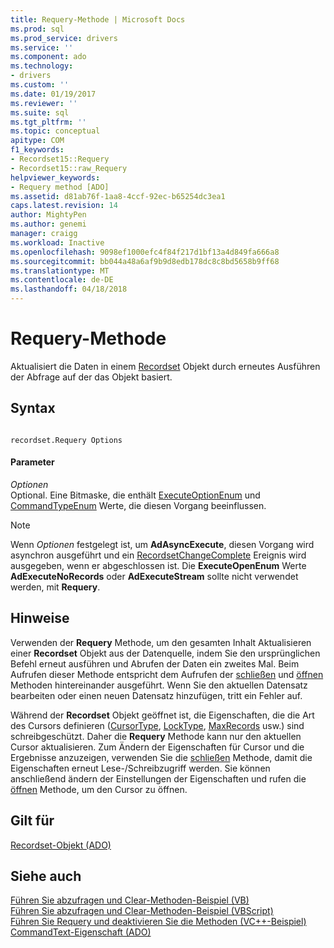 ```yaml
---
title: Requery-Methode | Microsoft Docs
ms.prod: sql
ms.prod_service: drivers
ms.service: ''
ms.component: ado
ms.technology:
- drivers
ms.custom: ''
ms.date: 01/19/2017
ms.reviewer: ''
ms.suite: sql
ms.tgt_pltfrm: ''
ms.topic: conceptual
apitype: COM
f1_keywords:
- Recordset15::Requery
- Recordset15::raw_Requery
helpviewer_keywords:
- Requery method [ADO]
ms.assetid: d81ab76f-1aa8-4ccf-92ec-b65254dc3ea1
caps.latest.revision: 14
author: MightyPen
ms.author: genemi
manager: craigg
ms.workload: Inactive
ms.openlocfilehash: 9098ef1000efc4f84f217d1bf13a4d849fa666a8
ms.sourcegitcommit: bb044a48a6af9b9d8edb178dc8c8bd5658b9ff68
ms.translationtype: MT
ms.contentlocale: de-DE
ms.lasthandoff: 04/18/2018
---
```

# <a name="requery-method"></a>Requery-Methode
Aktualisiert die Daten in einem [Recordset](../../../ado/reference/ado-api/recordset-object-ado.md) Objekt durch erneutes Ausführen der Abfrage auf der das Objekt basiert.  
  
## <a name="syntax"></a>Syntax  
  
```  
  
recordset.Requery Options  
```  
  
#### <a name="parameters"></a>Parameter  
 *Optionen*  
 Optional. Eine Bitmaske, die enthält [ExecuteOptionEnum](../../../ado/reference/ado-api/executeoptionenum.md) und [CommandTypeEnum](../../../ado/reference/ado-api/commandtypeenum.md) Werte, die diesen Vorgang beeinflussen.  
  
> [!NOTE]
>  Wenn *Optionen* festgelegt ist, um **AdAsyncExecute**, diesen Vorgang wird asynchron ausgeführt und ein [RecordsetChangeComplete](../../../ado/reference/ado-api/willchangerecordset-and-recordsetchangecomplete-events-ado.md) Ereignis wird ausgegeben, wenn er abgeschlossen ist. Die **ExecuteOpenEnum** Werte **AdExecuteNoRecords** oder **AdExecuteStream** sollte nicht verwendet werden, mit **Requery**.  
  
## <a name="remarks"></a>Hinweise  
 Verwenden der **Requery** Methode, um den gesamten Inhalt Aktualisieren einer **Recordset** Objekt aus der Datenquelle, indem Sie den ursprünglichen Befehl erneut ausführen und Abrufen der Daten ein zweites Mal. Beim Aufrufen dieser Methode entspricht dem Aufrufen der [schließen](../../../ado/reference/ado-api/close-method-ado.md) und [öffnen](../../../ado/reference/ado-api/open-method-ado-recordset.md) Methoden hintereinander ausgeführt. Wenn Sie den aktuellen Datensatz bearbeiten oder einen neuen Datensatz hinzufügen, tritt ein Fehler auf.  
  
 Während der **Recordset** Objekt geöffnet ist, die Eigenschaften, die die Art des Cursors definieren ([CursorType](../../../ado/reference/ado-api/cursortype-property-ado.md), [LockType](../../../ado/reference/ado-api/locktype-property-ado.md), [MaxRecords](../../../ado/reference/ado-api/maxrecords-property-ado.md) usw.) sind schreibgeschützt. Daher die **Requery** Methode kann nur den aktuellen Cursor aktualisieren. Zum Ändern der Eigenschaften für Cursor und die Ergebnisse anzuzeigen, verwenden Sie die [schließen](../../../ado/reference/ado-api/close-method-ado.md) Methode, damit die Eigenschaften erneut Lese-/Schreibzugriff werden. Sie können anschließend ändern der Einstellungen der Eigenschaften und rufen die [öffnen](../../../ado/reference/ado-api/open-method-ado-recordset.md) Methode, um den Cursor zu öffnen.  
  
## <a name="applies-to"></a>Gilt für  
 [Recordset-Objekt (ADO)](../../../ado/reference/ado-api/recordset-object-ado.md)  
  
## <a name="see-also"></a>Siehe auch  
 [Führen Sie abzufragen und Clear-Methoden-Beispiel (VB)](../../../ado/reference/ado-api/execute-requery-and-clear-methods-example-vb.md)   
 [Führen Sie abzufragen und Clear-Methoden-Beispiel (VBScript)](../../../ado/reference/ado-api/execute-requery-and-clear-methods-example-vbscript.md)   
 [Führen Sie Requery und deaktivieren Sie die Methoden (VC++-Beispiel)](../../../ado/reference/ado-api/execute-requery-and-clear-methods-example-vc.md)   
 [CommandText-Eigenschaft (ADO)](../../../ado/reference/ado-api/commandtext-property-ado.md)

